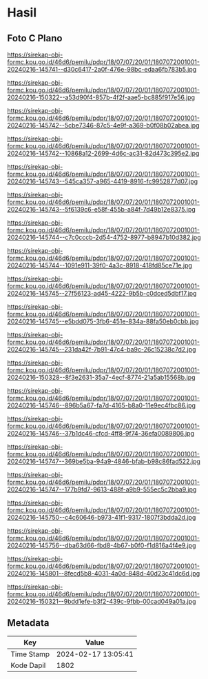 # Hasil

## Foto C Plano

https://sirekap-obj-formc.kpu.go.id/46d6/pemilu/pdpr/18/07/07/20/01/1807072001001-20240216-145741--d30c6417-2a0f-476e-98bc-edaa6fb783b5.jpg

https://sirekap-obj-formc.kpu.go.id/46d6/pemilu/pdpr/18/07/07/20/01/1807072001001-20240216-150322--a53d90f4-857b-4f2f-aae5-bc885f917e56.jpg

https://sirekap-obj-formc.kpu.go.id/46d6/pemilu/pdpr/18/07/07/20/01/1807072001001-20240216-145742--5cbe7346-87c5-4e9f-a369-b0f08b02abea.jpg

https://sirekap-obj-formc.kpu.go.id/46d6/pemilu/pdpr/18/07/07/20/01/1807072001001-20240216-145742--10868a12-2699-4d6c-ac31-82d473c395e2.jpg

https://sirekap-obj-formc.kpu.go.id/46d6/pemilu/pdpr/18/07/07/20/01/1807072001001-20240216-145743--545ca357-a965-4419-8916-fc9952877d07.jpg

https://sirekap-obj-formc.kpu.go.id/46d6/pemilu/pdpr/18/07/07/20/01/1807072001001-20240216-145743--5f6139c6-e58f-455b-a84f-7d49b12e8375.jpg

https://sirekap-obj-formc.kpu.go.id/46d6/pemilu/pdpr/18/07/07/20/01/1807072001001-20240216-145744--c7c0cccb-2d54-4752-8977-b8947b10d382.jpg

https://sirekap-obj-formc.kpu.go.id/46d6/pemilu/pdpr/18/07/07/20/01/1807072001001-20240216-145744--1091e911-39f0-4a3c-8918-418fd85ce71e.jpg

https://sirekap-obj-formc.kpu.go.id/46d6/pemilu/pdpr/18/07/07/20/01/1807072001001-20240216-145745--27f56123-ad45-4222-9b5b-c0dced5dbf17.jpg

https://sirekap-obj-formc.kpu.go.id/46d6/pemilu/pdpr/18/07/07/20/01/1807072001001-20240216-145745--e5bdd075-3fb6-451e-834a-88fa50eb0cbb.jpg

https://sirekap-obj-formc.kpu.go.id/46d6/pemilu/pdpr/18/07/07/20/01/1807072001001-20240216-145745--231da42f-7b91-47c4-ba9c-26c15238c7d2.jpg

https://sirekap-obj-formc.kpu.go.id/46d6/pemilu/pdpr/18/07/07/20/01/1807072001001-20240216-150328--8f3e2631-35a7-4ecf-8774-21a5ab15568b.jpg

https://sirekap-obj-formc.kpu.go.id/46d6/pemilu/pdpr/18/07/07/20/01/1807072001001-20240216-145746--896b5a67-fa7d-4165-b8a0-11e9ec4fbc86.jpg

https://sirekap-obj-formc.kpu.go.id/46d6/pemilu/pdpr/18/07/07/20/01/1807072001001-20240216-145746--37b1dc46-cfcd-4ff8-9f74-36efa0089806.jpg

https://sirekap-obj-formc.kpu.go.id/46d6/pemilu/pdpr/18/07/07/20/01/1807072001001-20240216-145747--369be5ba-94a9-4846-bfab-b98c86fad522.jpg

https://sirekap-obj-formc.kpu.go.id/46d6/pemilu/pdpr/18/07/07/20/01/1807072001001-20240216-145747--177b9fd7-9613-488f-a9b9-555ec5c2bba9.jpg

https://sirekap-obj-formc.kpu.go.id/46d6/pemilu/pdpr/18/07/07/20/01/1807072001001-20240216-145750--c4c60646-b973-41f1-9317-1807f3bdda2d.jpg

https://sirekap-obj-formc.kpu.go.id/46d6/pemilu/pdpr/18/07/07/20/01/1807072001001-20240216-145756--dba63d66-fbd8-4b67-b0f0-f1d816a4f4e9.jpg

https://sirekap-obj-formc.kpu.go.id/46d6/pemilu/pdpr/18/07/07/20/01/1807072001001-20240216-145801--8fecd5b8-4031-4a0d-848d-40d23c41dc6d.jpg

https://sirekap-obj-formc.kpu.go.id/46d6/pemilu/pdpr/18/07/07/20/01/1807072001001-20240216-150321--9bdd1efe-b3f2-439c-9fbb-00cad049a01a.jpg


## Metadata

| Key        | Value               |
| ---------- | ------------------- |
| Time Stamp | 2024-02-17 13:05:41 |
| Kode Dapil | 1802                |




